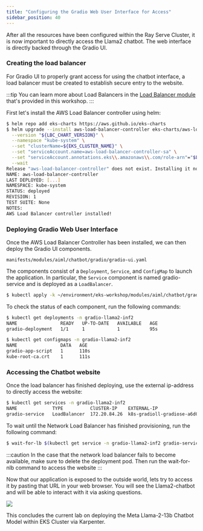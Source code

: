 ```yaml
---
title: "Configuring the Gradio Web User Interface for Access"
sidebar_position: 40
---
```


After all the resources have been configured within the Ray Serve Cluster, it is now
important to directly access the Llama2 chatbot. The web interface is directly backed
through the Gradio UI.

### Creating the load balancer

For Gradio UI to properly grant access for using the chatbot interface, a load balancer must
be created to establish secure entry to the website.

:::tip
You can learn more about Load Balancers in the [Load Balancer module](../../fundamentals/exposing/loadbalancer/index.md) that's provided in this workshop.
:::

First let's install the AWS Load Balancer controller using helm:

```bash wait=10
$ helm repo add eks-charts https://aws.github.io/eks-charts
$ helm upgrade --install aws-load-balancer-controller eks-charts/aws-load-balancer-controller \
  --version "${LBC_CHART_VERSION}" \
  --namespace "kube-system" \
  --set "clusterName=${EKS_CLUSTER_NAME}" \
  --set "serviceAccount.name=aws-load-balancer-controller-sa" \
  --set "serviceAccount.annotations.eks\\.amazonaws\\.com/role-arn"="$LBC_ROLE_ARN" \
  --wait
Release "aws-load-balancer-controller" does not exist. Installing it now.
NAME: aws-load-balancer-controller
LAST DEPLOYED: [...]
NAMESPACE: kube-system
STATUS: deployed
REVISION: 1
TEST SUITE: None
NOTES:
AWS Load Balancer controller installed!
```

### Deploying Gradio Web User Interface

Once the AWS Load Balancer Controller has been installed, we can then deploy the Gradio UI components.

```file
manifests/modules/aiml/chatbot/gradio/gradio-ui.yaml
```

The components consist of a `Deployment`, `Service`, and `ConfigMap` to launch the application. In particular, the `Service` component is named gradio-service and is deployed as a `LoadBalancer`.

```bash
$ kubectl apply -k ~/environment/eks-workshop/modules/aiml/chatbot/gradio
```

To check the status of each component, run the following commands:

```bash
$ kubectl get deployments -n gradio-llama2-inf2
NAME                READY   UP-TO-DATE   AVAILABLE   AGE
gradio-deployment   1/1     1            1           95s
```

```bash
$ kubectl get configmaps -n gradio-llama2-inf2
NAME                DATA   AGE
gradio-app-script   1      110s
kube-root-ca.crt    1      111s
```

### Accessing the Chatbot website

Once the load balancer has finished deploying, use the external ip-address to directly access
the website:

```bash
$ kubectl get services -n gradio-llama2-inf2
NAME             TYPE          ClUSTER-IP    EXTERNAL-IP                                                                      PORT(S)         AGE
gradio-service   LoadBalancer  172.20.84.26  k8s-gradioll-gradiose-a6d0b586ce-06885d584b38b400.elb.us-west-2.amazonaws.com    80:30802/TCP    8m42s
```

To wait until the Network Load Balancer has finished provisioning, run the following command:

```bash
$ wait-for-lb $(kubectl get service -n gradio-llama2-inf2 gradio-service -o jsonpath="{.status.loadBalancer.ingress[*].hostname}{'\n'}")
```

:::caution
In the case that the network load balancer fails to become available, make sure to delete the deployment pod.
Then run the wait-for-nlb command to access the website
:::

Now that our application is exposed to the outside world, lets try to access it by pasting that URL in your web browser. You will see the Llama2-chatbot and will be able to interact with it via asking questions.

<Browser url="http://k8s-gradioll-gradiose-a6d0b586ce-06885d584b38b400.elb.us-west-2.amazonaws.com">
<img src={require('@site/static/img/sample-app-screens/chatbot.webp').default}/>
</Browser>

This concludes the current lab on deploying the Meta Llama-2-13b Chatbot Model within EKS Cluster via Karpenter.

